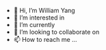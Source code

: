 - 👋 Hi, I’m William Yang
- 👀 I’m interested in 
- 🌱 I’m currently 
- 💞️ I’m looking to collaborate on 
- 📫 How to reach me ...

<!---
2 is a ✨ special ✨ repository because its `README.md` (this file) appears on your GitHub profile.
You can click the Preview link to take a look at your changes.
--->
